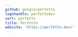 ```yaml
---
github: google/perfetto
logohandle: perfettodev
sort: perfetto
title: Perfetto
website: 'https://perfetto.dev/'
---
```

